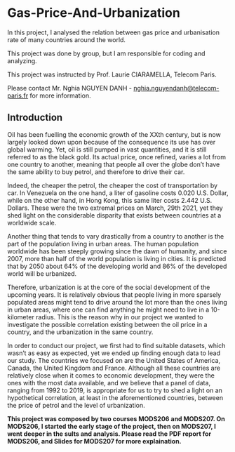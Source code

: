 # Gas-Price-And-Urbanization
In this project, I analysed the relation between gas price and urbanisation rate of many countries around the world.

This project was done by group, but I am responsible for coding and analyzing.

This project was instructed by Prof. Laurie CIARAMELLA, Telecom Paris.

Please contact Mr. Nghia NGUYEN DANH - nghia.nguyendanh@telecom-paris.fr for more information.

## Introduction
Oil has been fuelling the economic growth of the XXth century, but is now
largely looked down upon because of the consequence its use has over global
warming. Yet, oil is still pumped in vast quantities, and it is still referred to as the
black gold. Its actual price, once refined, varies a lot from one country to another,
meaning that people all over the globe don’t have the same ability to buy petrol, and
therefore to drive their car.

Indeed, the cheaper the petrol, the cheaper the cost of transportation by car.
In Venezuela on the one hand, a liter of gasoline costs 0.020 U.S. Dollar, while on
the other hand, in Hong Kong, this same liter costs 2.442 U.S. Dollars. These were
the two extremal prices on March, 29th 2021, yet they shed light on the considerable
disparity that exists between countries at a worldwide scale.

Another thing that tends to vary drastically from a country to another is the
part of the population living in urban areas. The human population worldwide has
been steeply growing since the dawn of humanity, and since 2007, more than half of
the world population is living in cities. It is predicted that by 2050 about 64% of the
developing world and 86% of the developed world will be urbanized.

Therefore, urbanization is at the core of the social development of the
upcoming years. It is relatively obvious that people living in more sparsely populated
areas might tend to drive around the lot more than the ones living in urban areas,
where one can find anything he might need to live in a 10-kilometer radius. This is
the reason why in our project we wanted to investigate the possible correlation
existing between the oil price in a country, and the urbanization in the same country.

In order to conduct our project, we first had to find suitable datasets, which
wasn’t as easy as expected, yet we ended up finding enough data to lead our study.
The countries we focused on are the United States of America, Canada, the United
Kingdom and France. Although all these countries are relatively close when it comes
to economic development, they were the ones with the most data available, and we
believe that a panel of data, ranging from 1992 to 2019, is appropriate for us to try to
shed a light on an hypothetical correlation, at least in the aforementioned countries,
between the price of petrol and the level of urbanization.

**This project was composed by two courses MODS206 and MODS207. On MODS206, I started the early stage of the project, then on MODS207, I went deeper in the sults and analysis. Please read the PDF report for MODS206, and Slides for MODS207 for more explaination.**
